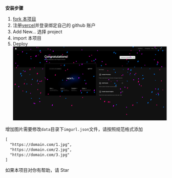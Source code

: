 **安装步骤**

1. [fork 本项目](https://github.com/ifwwww/nextjs-random-image-api/fork)
2. 注册[vercel](https://vercel.com/signup)并登录绑定自己的 github 账户
3. Add New... 选择 project
4. import 本项目
5. Deploy
   <img src="https://raw.githubusercontent.com/ifwwww/nextjs-random-image-api/main/nextjs-random-image-api.png"/>

增加图片需要修改`data`目录下`imgurl.json`文件，请按照规范格式添加

```
[
  "https://domain.com/1.jpg",
  "https://domain.com/2.jpg",
  "https://domain.com/3.jpg"
]
```

如果本项目对你有帮助，请 Star
